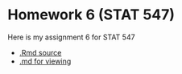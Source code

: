 # Homework 6 (STAT 547)

Here is my assignment 6 for STAT 547

* [.Rmd source](https://github.com/STAT545-UBC-students/hw06-rning-wu/blob/master/hw06.Rmd)
* [.md for viewing](https://github.com/STAT545-UBC-students/hw06-rning-wu/blob/master/hw06.md)
